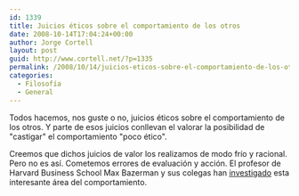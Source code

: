 ```yaml
---
id: 1339
title: Juicios éticos sobre el comportamiento de los otros
date: 2008-10-14T17:04:24+00:00
author: Jorge Cortell
layout: post
guid: http://www.cortell.net/?p=1335
permalink: /2008/10/14/juicios-eticos-sobre-el-comportamiento-de-los-otros/
categories:
  - Filosofí­a
  - General
---
```

Todos hacemos, nos guste o no, juicios éticos sobre el comportamiento de los otros. Y parte de esos juicios conllevan el valorar la posibilidad de "castigar" el comportamiento "poco ético".

Creemos que dichos juicios de valor los realizamos de modo frío y racional. Pero no es así. Cometemos errores de evaluación y acción. El profesor de Harvard Business School Max Bazerman y sus colegas han <a title="PDF" href="http://www.hbs.edu/research/pdf/09-020.pdf" target="_blank">investigado</a> esta interesante área del comportamiento.